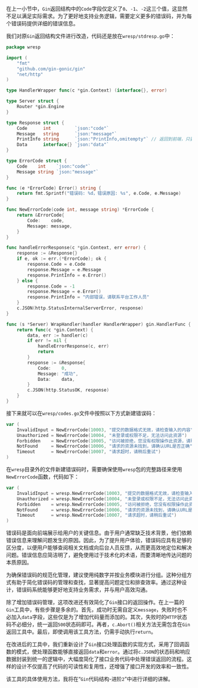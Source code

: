 在上一小节中，`Gin`返回结构中的`Code`字段仅定义了`0`、`-1`、`-2`这三个值，这显然不足以满足实际需求。为了更好地支持业务逻辑，需要定义更多的错误码，并为每个错误码提供详细的错误信息。

我们对原`Gin`返回结构文件进行改造，代码还是放在`wresp/stdresp.go`中：

```go
package wresp

import (
	"fmt"
	"github.com/gin-gonic/gin"
	"net/http"
)

type HandlerWrapper func(c *gin.Context) (interface{}, error)

type Server struct {
	Router *gin.Engine
}

type Response struct {
	Code      int         `json:"code"`
	Message   string      `json:"message"`
	PrintInfo string      `json:"PrintInfo,omitempty"` // 返回到前端，只要有该字段，弹窗展示给用户
	Data      interface{} `json:"data"`
}

type ErrorCode struct {
	Code    int    `json:"code"`
	Message string `json:"message"`
}

func (e *ErrorCode) Error() string {
	return fmt.Sprintf("错误码: %d，错误原因: %s", e.Code, e.Message)
}

func NewErrorCode(code int, message string) *ErrorCode {
	return &ErrorCode{
		Code:    code,
		Message: message,
	}
}

func handleErrorResponse(c *gin.Context, err error) {
	response := &Response{}
	if e, ok := err.(*ErrorCode); ok {
		response.Code = e.Code
		response.Message = e.Message
		response.PrintInfo = e.Error()
	} else {
		response.Code = -1
        response.Message = e.Error()
		response.PrintInfo = "内部错误，请联系平台工作人员"
	}
	c.JSON(http.StatusInternalServerError, response)
}

func (s *Server) WrapHandler(handler HandlerWrapper) gin.HandlerFunc {
	return func(c *gin.Context) {
		data, err := handler(c)
		if err != nil {
			handleErrorResponse(c, err)
			return
		}
		response := &Response{
			Code:    0,
			Message: "成功",
			Data:    data,
		}
		c.JSON(http.StatusOK, response)
	}
}
```

接下来就可以在`wresp/codes.go`文件中按照以下方式新建错误码：

```go
var (
    InvalidInput = NewErrorCode(10003, "提交的数据格式无效，请检查输入的内容")
    Unauthorized = NewErrorCode(10004, "未登录或权限不足，无法访问此资源")
    Forbidden    = NewErrorCode(10005, "访问被拒绝，您没有权限操作此资源，请联系管理员")
    NotFound     = NewErrorCode(10006, "请求的资源未找到，请确认URL是否正确")
    Timeout      = NewErrorCode(10007, "请求超时，请稍后重试")
)
```

在`wresp`目录外的文件新建错误码时，需要确保使用`wresp`包的完整路径来使用`NewErrorCode`函数，代码如下：

```go
var (
	InvalidInput = wresp.NewErrorCode(10003, "提交的数据格式无效，请检查输入的内容")
	Unauthorized = wresp.NewErrorCode(10004, "未登录或权限不足，无法访问此资源")
	Forbidden    = wresp.NewErrorCode(10005, "访问被拒绝，您没有权限操作此资源，请联系管理员")
	NotFound     = wresp.NewErrorCode(10006, "请求的资源未找到，请确认URL是否正确")
	Timeout      = wresp.NewErrorCode(10007, "请求超时，请稍后重试")
)
```

错误码是面向前端展示给用户的关键信息。由于用户通常缺乏技术背景，他们依赖错误信息来理解问题发生的原因。因此，为了提升用户体验，错误码应具有足够的区分度，以便用户能够查阅相关文档或向后台人员反馈，从而更高效地定位和解决问题。错误信息应简洁明了，避免使用过于技术化的术语，而要清晰地传达问题的本质原因。

为确保错误码的规范化管理，建议使用纯数字并按业务模块进行分组。这种分组方式有助于简化错误码的管理和查找，显著提高问题定位和排查效率。通过这种设计，错误码系统能够更好地支持业务需求，并与用户高效沟通。

除了增加错误码管理，这项改进还有效简化了`Gin`接口的返回操作。在上一篇的`Gin`工具中，有些步骤是多余的。首先，成功时无需自定义`message`，失败时也不必加入`data`字段，这些仅是为了增加代码量而添加的。其次，失败时的`HTTP`状态码不必细分，统一返回`500`状态码即可。再者，`c.Abort()`相关方法无需包含在`Gin`返回工具中。最后，即使调用该工具方法，仍需手动执行`return`。

在改进后的工具中，我们重新设计了`Gin`接口处理函数的实现方式，采用了回调函数的模式，使处理函数能够直接返回`data`和`error`。通过将`c.JSON`的状态码和响应数据封装到统一的逻辑中，大幅度简化了接口业务代码中处理错误返回的流程。这样的设计不仅提高了代码的可读性和复用性，还增强了接口开发的效率和一致性。

该工具的具体使用方法，我将在“`Gin`代码结构-进阶`2`”中进行详细的讲解。
